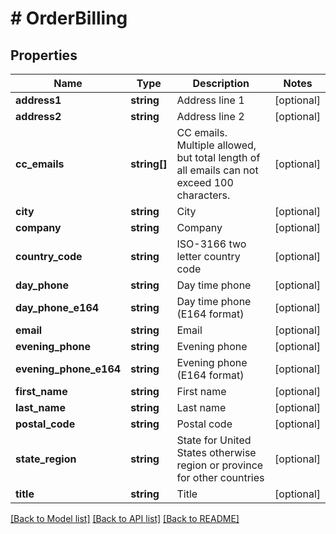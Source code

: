 # # OrderBilling

## Properties

Name | Type | Description | Notes
------------ | ------------- | ------------- | -------------
**address1** | **string** | Address line 1 | [optional]
**address2** | **string** | Address line 2 | [optional]
**cc_emails** | **string[]** | CC emails.  Multiple allowed, but total length of all emails can not exceed 100 characters. | [optional]
**city** | **string** | City | [optional]
**company** | **string** | Company | [optional]
**country_code** | **string** | ISO-3166 two letter country code | [optional]
**day_phone** | **string** | Day time phone | [optional]
**day_phone_e164** | **string** | Day time phone (E164 format) | [optional]
**email** | **string** | Email | [optional]
**evening_phone** | **string** | Evening phone | [optional]
**evening_phone_e164** | **string** | Evening phone (E164 format) | [optional]
**first_name** | **string** | First name | [optional]
**last_name** | **string** | Last name | [optional]
**postal_code** | **string** | Postal code | [optional]
**state_region** | **string** | State for United States otherwise region or province for other countries | [optional]
**title** | **string** | Title | [optional]

[[Back to Model list]](../../README.md#models) [[Back to API list]](../../README.md#endpoints) [[Back to README]](../../README.md)
